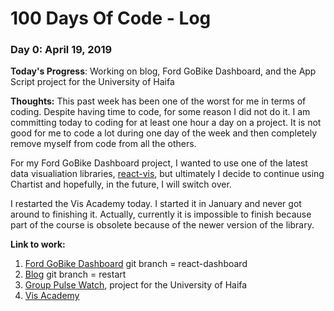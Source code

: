 # 100 Days Of Code - Log

### Day 0: April 19, 2019

**Today's Progress**: Working on blog, Ford GoBike Dashboard, and the App Script project for the University of Haifa

**Thoughts:** 
This past week has been one of the worst for me in terms of coding. Despite having time to code, for some reason I did not do it. I am committing today to coding for at least one hour a day on a project. It is not good for me to code a lot during one day of the week and then completely remove myself from code from all the others. 

For my Ford GoBike Dashboard project, I wanted to use one of the latest data visualiation libraries, [react-vis](https://github.com/uber/react-vis), but ultimately I decide to continue using Chartist and hopefully, in the future, I will switch over.

I restarted the Vis Academy today. I started it in January and never got around to finishing it. Actually, currently it is impossible to finish because part of the course is obsolete because of the newer version of the library. 

**Link to work:** 
1. [Ford GoBike Dashboard](https://github.com/iccir919/ford-gobike-dashboard) git branch = react-dashboard
2. [Blog](https://github.com/iccir919/blog) git branch = restart
3. [Group Pulse Watch](https://github.com/iccir919/groupPulseWatch), project for the University of Haifa
4. [Vis Academy](http://vis.academy/#/)